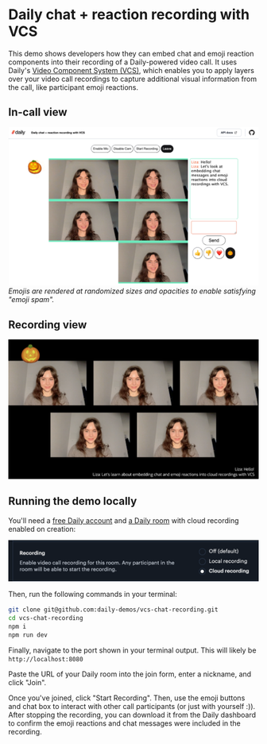# Daily chat + reaction recording with VCS

This demo shows developers how they can embed chat and emoji reaction components into their recording of a Daily-powered video call. It uses Daily's [Video Component System (VCS)](https://docs.daily.co/reference/vcs), which enables you to apply layers over your video call recordings to capture additional visual information from the call, like participant emoji reactions.

## In-call view
![In-call view featuring chat and reactions](screenshot-app.png)
*Emojis are rendered at randomized sizes and opacities to enable satisfying "emoji spam".*

## Recording view
![Recording view featuring chat and reactions](screenshot-recording.png)


## Running the demo locally

You'll need a [free Daily account](https://dashboard.daily.co/u/signup) and [a Daily room](https://dashboard.daily.co/rooms/create) with cloud recording enabled on creation:

![Option to enable cloud recording in the Daily room configuration](recording-enabled.png)


Then, run the following commands in your terminal:

```bash
git clone git@github.com:daily-demos/vcs-chat-recording.git
cd vcs-chat-recording
npm i
npm run dev
```

Finally, navigate to the port shown in your terminal output. This will likely be `http://localhost:8080`

Paste the URL of your Daily room into the join form, enter a nickname, and click "Join".

Once you've joined, click "Start Recording". Then, use the emoji buttons and chat box to interact with other call participants (or just with yourself :)). After stopping the recording, you can download it from the Daily dashboard to confirm the emoji reactions and chat messages were included in the recording.